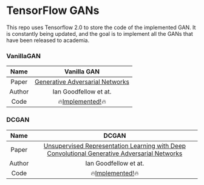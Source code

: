 # TensorFlow GANs

This repo uses Tensorflow 2.0 to store the code of the implemented GAN. It is constantly being updated, and the goal is to implement all the GANs that have been released to academia.


### VanillaGAN


|  Name  |                                         Vanilla GAN                                         |
| :----: | :-----------------------------------------------------------------------------------------: |
| Paper  |             [Generative Adversarial Networks](https://arxiv.org/abs/1406.2661)              |
| Author |                                    Ian Goodfellow et at.                                    |
|  Code  | 🔥[Implemented!](https://github.com/marload/TensorFlow-GANs/tree/master/gans/vanilla-GAN)🔥 |

### DCGAN

|  Name  |                                                              DCGAN                                                               |
| :----: | :------------------------------------------------------------------------------------------------------------------------------: |
| Paper  | [Unsupervised Representation Learning with Deep Convolutional Generative Adversarial Networks](https://arxiv.org/abs/1511.06434) |
| Author |                                                      Ian Goodfellow et at.                                                       |
|  Code  |                      🔥[Implemented!](https://github.com/marload/TensorFlow-GANs/tree/master/gans/DCGAN)🔥                       |
